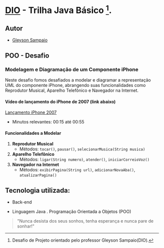 # [DIO](www.dio.me) - Trilha Java Básico [^1].

## Autor
- [Gleyson Sampaio](https://github.com/glysns)

## POO - Desafio 

### Modelagem e Diagramação de um Componente iPhone

Neste desafio fomos desafiados a modelar e diagramar a representação UML do componente iPhone, abrangendo suas funcionalidades como Reprodutor Musical, Aparelho Telefônico e Navegador na Internet.

#### Vídeo de lançamento do iPhone de 2007 (link abaixo)

[Lançamento iPhone 2007](https://www.youtube.com/watch?v=9ou608QQRq8)
- Minutos relevantes: 00:15 até 00:55

#### Funcionalidades a Modelar
1. **Reprodutor Musical**
   - Métodos: `tocar()`, `pausar()`, `selecionarMusica(String musica)`
2. **Aparelho Telefônico**
   - Métodos: `ligar(String numero)`, `atender()`, `iniciarCorreioVoz()`
3. **Navegador na Internet**
   - Métodos: `exibirPagina(String url)`, `adicionarNovaAba()`, `atualizarPagina()`

## Tecnologia utilizada:
- Back-end
  
- Linguagem Java
  . Programação Orientada a Objetos (POO)

>"Nunca desista dos seus sonhos, tenha esperança e nunca pare de sonhar!"
<!--- Minhas palavras ---> 

[^1]: Desafio de Projeto orientado pelo professor Gleyson Sampaio(DIO).
